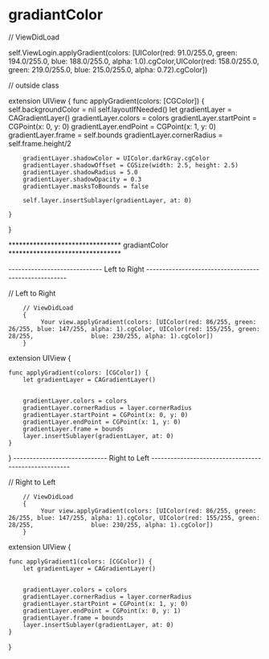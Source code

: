 # gradiantColor

// ViewDidLoad

self.ViewLogin.applyGradient(colors: [UIColor(red: 91.0/255.0, green: 194.0/255.0, blue: 188.0/255.0, alpha: 1.0).cgColor,UIColor(red: 158.0/255.0, green: 219.0/255.0, blue: 215.0/255.0, alpha: 0.72).cgColor])

// outside class

  extension UIView {
    func applyGradient(colors: [CGColor]) {
        self.backgroundColor = nil
        self.layoutIfNeeded()
        let gradientLayer = CAGradientLayer()
        gradientLayer.colors = colors
        gradientLayer.startPoint = CGPoint(x: 0, y: 0)
        gradientLayer.endPoint = CGPoint(x: 1, y: 0)
        gradientLayer.frame = self.bounds
        gradientLayer.cornerRadius = self.frame.height/2

        gradientLayer.shadowColor = UIColor.darkGray.cgColor
        gradientLayer.shadowOffset = CGSize(width: 2.5, height: 2.5)
        gradientLayer.shadowRadius = 5.0
        gradientLayer.shadowOpacity = 0.3
        gradientLayer.masksToBounds = false

        self.layer.insertSublayer(gradientLayer, at: 0)

    }
}

******************************** gradiantColor ********************************

----------------------------- Left to Right -----------------------------------------------------

// Left to Right

        // ViewDidLoad
        {
             Your view.applyGradient(colors: [UIColor(red: 86/255, green: 26/255, blue: 147/255, alpha: 1).cgColor, UIColor(red: 155/255, green: 28/255,                blue: 230/255, alpha: 1).cgColor])
        }
        

extension UIView
{
    
    func applyGradient(colors: [CGColor]) {
        let gradientLayer = CAGradientLayer()
        
        
        gradientLayer.colors = colors
        gradientLayer.cornerRadius = layer.cornerRadius
        gradientLayer.startPoint = CGPoint(x: 0, y: 0)
        gradientLayer.endPoint = CGPoint(x: 1, y: 0)
        gradientLayer.frame = bounds
        layer.insertSublayer(gradientLayer, at: 0)
    }
}
----------------------------- Right to Left -----------------------------------------------------

// Right to Left

        // ViewDidLoad
        {
             Your view.applyGradient(colors: [UIColor(red: 86/255, green: 26/255, blue: 147/255, alpha: 1).cgColor, UIColor(red: 155/255, green: 28/255,                blue: 230/255, alpha: 1).cgColor])
        }
        

extension UIView
{
    
    func applyGradient1(colors: [CGColor]) {
        let gradientLayer = CAGradientLayer()
        
        
        gradientLayer.colors = colors
        gradientLayer.cornerRadius = layer.cornerRadius
        gradientLayer.startPoint = CGPoint(x: 1, y: 0)
        gradientLayer.endPoint = CGPoint(x: 0, y: 1)
        gradientLayer.frame = bounds
        layer.insertSublayer(gradientLayer, at: 0)
    }
}



